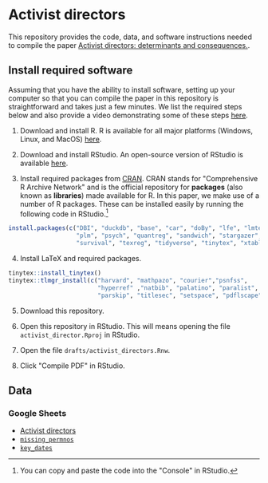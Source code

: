 # Activist directors

This repository provides the code, data, and software instructions needed to compile the paper [Activist directors: determinants and consequences.](https://doi.org/10.1007/s11142-023-09767-8).

## Install required software

Assuming that you have the ability to install software, setting up your computer so that you can compile the paper in this repository is straightforward and takes just a few minutes.
We list the required steps below and also provide a video demonstrating some of these steps [here](https://www.youtube.com/watch?v=xRY6Y8qXUJ8).

1. Download and install R.
R is available for all major platforms (Windows, Linux, and MacOS) [here](https://cloud.r-project.org).

2. Download and install RStudio. 
An open-source version of RStudio is available [here](https://www.rstudio.com/products/rstudio/download/#download).

3. Install required packages from [CRAN](https://cran.r-project.org).
CRAN stands for "Comprehensive R Archive Network" and is the official repository for **packages** (also known as **libraries**) made available for R.
  In this paper, we make use of a number of R packages.
  These can be installed easily by running the following code in RStudio.[^1]

```r
install.packages(c("DBI", "duckdb", "base", "car", "doBy", "lfe", "lmtest",
                   "plm", "psych", "quantreg", "sandwich", "stargazer", 
                   "survival", "texreg", "tidyverse", "tinytex", "xtable", "zoo"))
```

4. Install LaTeX and required packages.

```r
tinytex::install_tinytex()
tinytex::tlmgr_install(c("harvard", "mathpazo", "courier","psnfss",
                         "hyperref" ,"natbib", "palatino", "paralist",
                         "parskip", "titlesec", "setspace", "pdflscape"))
```

5. Download this repository.

6. Open this repository in RStudio.
This will means opening the file `activist_director.Rproj` in RStudio.

7. Open the file `drafts/activist_directors.Rnw`.

8. Click "Compile PDF" in RStudio.

## Data

### Google Sheets

- [Activist directors](https://docs.google.com/spreadsheets/d/1zHSKIAx4LKURXav-k06D7T3p3St0VjFa8RXvAFJnUfI/edit#gid=271850810)
- [`missing_permnos`](https://docs.google.com/spreadsheets/d/1yGJtmSLy1hGT4Od1whGJB9SbghCEfpwjkrbsSwqMpAY/edit#gid=0)
- [`key_dates`](https://docs.google.com/spreadsheets/d/1s8-xvFxQZd6lMrxfVqbPTwUB_NQtvdxCO-s6QCIYvNk/edit#gid=1796687034)

[^1]: You can copy and paste the code into the "Console" in RStudio.


